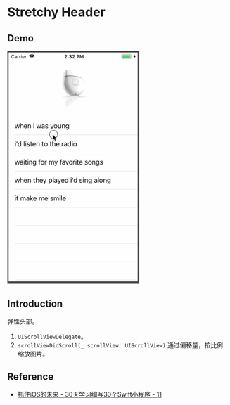 # Stretchy Header

## Demo

<img src="./015-demo.gif" alt="Stretchy Header" width="300" />

## Introduction
弹性头部。

1. `UIScrollViewDelegate`。
2. `scrollViewDidScroll(_ scrollView: UIScrollView)` 通过偏移量，按比例缩放图片。

## Reference
- [抓住iOS的未来 - 30天学习编写30个Swift小程序 - 11](http://www.jianshu.com/p/c6ae28964ad5)
